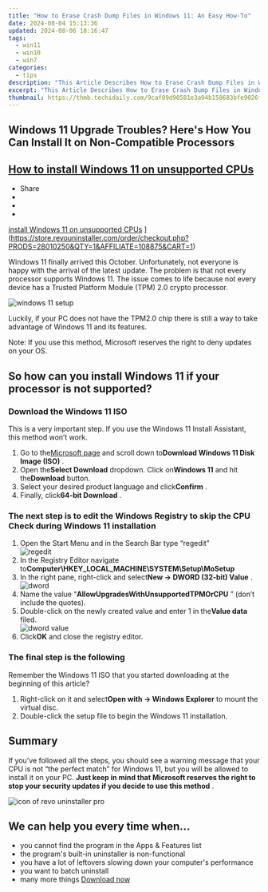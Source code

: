 ```yaml
---
title: "How to Erase Crash Dump Files in Windows 11: An Easy How-To"
date: 2024-08-04 15:13:36
updated: 2024-08-06 10:16:47
tags:
  - win11
  - win10
  - win7
categories:
  - tips
description: "This Article Describes How to Erase Crash Dump Files in Windows 11: An Easy How-To"
excerpt: "This Article Describes How to Erase Crash Dump Files in Windows 11: An Easy How-To"
thumbnail: https://thmb.techidaily.com/9caf09d90581e3a94b158683bfe9026f493c02c1c7b54e4b375ff8955952a5c3.jpg
---
```


## Windows 11 Upgrade Troubles? Here's How You Can Install It on Non-Compatible Processors

## [How to install Windows 11 on unsupported CPUs](https://store.revouninstaller.com/order/checkout.php?PRODS=28010250&QTY=1&AFFILIATE=108875&CART=1)

* Share
* [](http://www.facebook.com/share.php?u=https://www.revouninstaller.com/blog/how-to-install-windows-11-on-unsupported-cpus/&title=How+to+install+Windows+11+on+unsupported+CPUs)
* [](https://twitter.com/intent/tweet?text=How+to+install+Windows+11+on+unsupported+CPUs&url=https://www.revouninstaller.com/blog/how-to-install-windows-11-on-unsupported-cpus/ "Click to share on Twitter")
* [](https://store.revouninstaller.com/order/checkout.php?PRODS=28010250&QTY=1&AFFILIATE=108875&CART=1)

[install Windows 11 on unsupported CPUs](https://f057a20f961f56a72089-b74530d2d26278124f446233f95622ef.ssl.cf1.rackcdn.com/site/blog/install-windows-unsupported-cpu/how-to-install-windows-11-on-unsupported-cpu.png) ](https://store.revouninstaller.com/order/checkout.php?PRODS=28010250&QTY=1&AFFILIATE=108875&CART=1)

 Windows 11 finally arrived this October. Unfortunately, not everyone is happy with the arrival of the latest update. The problem is that not every processor supports Windows 11\. The issue comes to life because not every device has a Trusted Platform Module (TPM) 2.0 crypto processor.

![windows 11 setup](https://f057a20f961f56a72089-b74530d2d26278124f446233f95622ef.ssl.cf1.rackcdn.com/site/blog/install-windows-unsupported-cpu/windows-11-setup.jpg)

 Luckily, if your PC does not have the TPM2.0 chip there is still a way to take advantage of Windows 11 and its features.

 Note: If you use this method, Microsoft reserves the right to deny updates on your OS.

## So how can you install Windows 11 if your processor is not supported?

### Download the Windows 11 ISO

 This is a very important step. If you use the Windows 11 Install Assistant, this method won’t work.

1. Go to the[Microsoft page](https://www.microsoft.com/en-us/software-download/windows11?ranMID=24542&ranEAID=nOD/rLJHOac&ranSiteID=nOD%5FrLJHOac-42vlJMwQgDDSJ5XfoWPeBA&epi=nOD%5FrLJHOac-42vlJMwQgDDSJ5XfoWPeBA&irgwc=1&OCID=AID2200057%5Faff%5F7593%5F1243925&tduid=%28ir%5F%5Fzpv3mpuozckfqijnkk0sohz3we2xobwf0ymxujdc00%29%287593%29%281243925%29%28nOD%5FrLJHOac-42vlJMwQgDDSJ5XfoWPeBA%29%28%29&irclickid=%5Fzpv3mpuozckfqijnkk0sohz3we2xobwf0ymxujdc00) and scroll down to**Download Windows 11 Disk Image (ISO)** .
2. Open the**Select Download** dropdown. Click on**Windows 11** and hit the**Download** button.
3. Select your desired product language and click**Confirm** .
4. Finally, click**64-bit Download** .

### The next step is to edit the Windows Registry to skip the CPU Check during Windows 11 installation

1. Open the Start Menu and in the Search Bar type “regedit”  
![regedit](https://f057a20f961f56a72089-b74530d2d26278124f446233f95622ef.ssl.cf1.rackcdn.com/site/blog/install-windows-unsupported-cpu/regedit-exe.png)
2. In the Registry Editor navigate to**Computer\\HKEY\_LOCAL\_MACHINE\\SYSTEM\\Setup\\MoSetup**
3. In the right pane, right-click and select**New -> DWORD (32-bit) Value** .  
![dword](https://f057a20f961f56a72089-b74530d2d26278124f446233f95622ef.ssl.cf1.rackcdn.com/site/blog/install-windows-unsupported-cpu/dword.png)
4. Name the value “**AllowUpgradesWithUnsupportedTPMOrCPU** ” (don’t include the quotes).
5. Double-click on the newly created value and enter 1 in the**Value data** filed.  
![dword value](https://f057a20f961f56a72089-b74530d2d26278124f446233f95622ef.ssl.cf1.rackcdn.com/site/blog/install-windows-unsupported-cpu/edit-dword-value.jpg)
6. Click**OK** and close the registry editor.

### The final step is the following

 Remember the Windows 11 ISO that you started downloading at the beginning of this article?

1. Right-click on it and select**Open with -> Windows Explorer** to mount the virtual disc.
2. Double-click the setup file to begin the Windows 11 installation.

## Summary

 If you’ve followed all the steps, you should see a warning message that your CPU is not “the perfect match” for Windows 11, but you will be allowed to install it on your PC. **Just keep in mind that Microsoft reserves the right to stop your security updates if you decide to use this method** .

![icon of revo uninstaller pro](https://f057a20f961f56a72089-b74530d2d26278124f446233f95622ef.ssl.cf1.rackcdn.com/site/icons/rup5-64.png)

## We can help you every time when…

* you cannot find the program in the Apps & Features list
* the program's built-in uninstaller is non-functional
* you have a lot of leftovers slowing down your computer's performance
* you want to batch uninstall
* many more things
[Download now](https://store.revouninstaller.com/order/checkout.php?PRODS=28010250&QTY=1&AFFILIATE=108875&CART=1)

<ins class="adsbygoogle"
     style="display:block"
     data-ad-format="autorelaxed"
     data-ad-client="ca-pub-7571918770474297"
     data-ad-slot="1223367746"></ins>



<ins class="adsbygoogle"
     style="display:block"
     data-ad-client="ca-pub-7571918770474297"
     data-ad-slot="8358498916"
     data-ad-format="auto"
     data-full-width-responsive="true"></ins>
